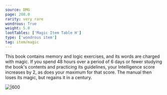 ```yaml
---
source: DMG
page: 208.0
rarity: very rare
wondrous: True
weight: 5.0
lootTables: ['Magic Item Table H']
type: ['wondrous item']
tag: item/magic
---
```


This book contains memory and logic exercises, and its words are charged with magic. If you spend 48 hours over a period of 6 days or fewer studying the book's contents and practicing its guidelines, your Intelligence score increases by 2, as does your maximum for that score. The manual then loses its magic, but regains it in a century.


![|600](https://5e.tools/img/items/DMG/Tome%20of%20Clear%20Thought.jpg)